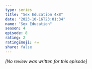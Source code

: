 ```yaml
---
type: series
title: "Sex Education 4x8"
date: "2023-10-16T23:01:34"
name: "Sex Education"
season: 4
episode: 8
rating: 2
ratingEmoji: ⭐️⭐️
share: false
---
```


*[No review was written for this episode]*
